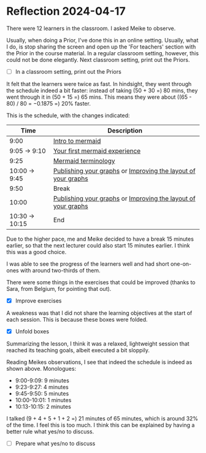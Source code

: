 # Reflection 2024-04-17

There were 12 learners in the classroom.
I asked Meike to observe.

Usually, when doing a Prior, I've done this in an online
setting. Usually, what I do, is stop sharing the screen
and open up the 'For teachers' section with the Prior in the
course material. In a regular classroom setting, however, this
could not be done elegantly. Next classroom setting, print out the Priors.

- [ ] In a classroom setting, print out the Priors

It felt that the learners were twice as fast. In hindsight,
they went through the schedule indeed a bit faster:
instead of taking (50 + 30 =) 80 mins,
they went through it in (50 + 15 =) 65 mins.
This means they were about ((65 - 80) / 80 = −0.1875 =) 20% faster.

This is the schedule, with the changes indicated:

Time |Description
-----|-----------
9:00 |[Intro to mermaid](../../sessions/intro_to_mermaid.md)
9:05 -> 9:10 |[Your first mermaid experience](../../sessions/first_experience.md)
9:25 |[Mermaid terminology](../../sessions/mermaid_terminology.md)
10:00 -> 9:45 |[Publishing your graphs](../../sessions/publishing_graphs.md) or [Improving the layout of your graphs](../../sessions/improving_layout.md)
9:50 |Break
10:00 |[Publishing your graphs](../../sessions/publishing_graphs.md) or [Improving the layout of your graphs](../../sessions/improving_layout.md)
10:30 -> 10:15 |End

Due to the higher pace, me and Meike decided to have a break 15 minutes earlier,
so that the next lecturer could also start 15 minutes earlier.
I think this was a good choice.

I was able to see the progress of the learners well and had short one-on-ones
with around two-thirds of them.

There were some things in the exercises that could be improved (thanks
to Sara, from Belgium, for pointing that out).

- [x] Improve exercises

A weakness was that I did not share the learning objectives at the start of
each session. This is because these boxes were folded.

- [x] Unfold boxes

Summarizing the lesson, I think it was a relaxed, lightweight session
that reached its teaching goals, albeit executed a bit sloppily.

Reading Meikes observations, I see that indeed the schedule is indeed
as shown above. Monologues:

- 9:00-9:09: 9 minutes
- 9:23-9:27: 4 minutes
- 9:45-9:50: 5 minutes
- 10:00-10:01: 1 minutes
- 10:13-10:15: 2 minutes

I talked (9 + 4 + 5 + 1 + 2 =) 21 minutes of 65 minutes,
which is around 32% of the time. I feel this is too much.
I think this can be explained by having a better rule what yes/no
to discuss.

- [ ] Prepare what yes/no to discuss

